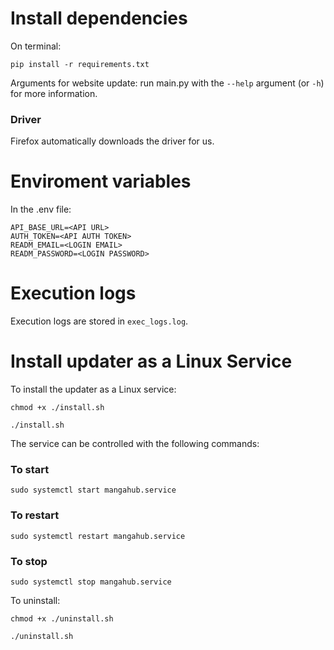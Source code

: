 # Install dependencies

On terminal:

`pip install -r requirements.txt`

Arguments for website update: run main.py with the `--help` argument (or `-h`) for more information.

### Driver
Firefox automatically downloads the driver for us.

# Enviroment variables

In the .env file:

```
API_BASE_URL=<API URL>
AUTH_TOKEN=<API AUTH TOKEN>
READM_EMAIL=<LOGIN EMAIL>
READM_PASSWORD=<LOGIN PASSWORD>
```

# Execution logs

Execution logs are stored in `exec_logs.log`.

# Install updater as a Linux Service

To install the updater as a Linux service:

```
chmod +x ./install.sh

./install.sh
```

The service can be controlled with the following commands:

### To start

```
sudo systemctl start mangahub.service
```

### To restart

```
sudo systemctl restart mangahub.service
```

### To stop

```
sudo systemctl stop mangahub.service
```

To uninstall:

```
chmod +x ./uninstall.sh

./uninstall.sh
```
